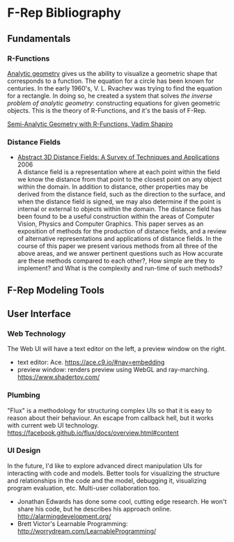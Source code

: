 # F-Rep Bibliography

## Fundamentals
### R-Functions
[Analytic geometry](https://en.wikipedia.org/wiki/Analytic_geometry)
gives us the ability to visualize a geometric shape that corresponds to a function.
The equation for a circle has been known for centuries.
In the early 1960's, V. L. Rvachev was trying to find the equation for a rectangle.
In doing so, he created a system that solves *the inverse problem of
analytic geometry*: constructing equations for given geometric objects.
This is the theory of R-Functions, and it's the basis of F-Rep.

[Semi-Analytic Geometry with R-Functions,
Vadim Shapiro](ftp://ftp.cs.wisc.edu/pub/users/prem/rfuns.pdf)

### Distance Fields
* [Abstract 3D Distance Fields: A Survey of Techniques and Applications](http://www.ann.jussieu.fr/~frey/papers/divers/Jones%20M.W.,%203d%20distance%20fields,%20a%20survey.pdf) 2006 <br>
  A distance field is a representation where at each point within the field we know the distance from that point to the closest point on any object within the domain. In addition to distance, other properties may be derived from the distance field, such as the direction to the surface, and when the distance field is signed, we may also determine if the point is internal or external to objects within the domain. The distance field has been found to be a useful construction within the areas of Computer Vision, Physics and Computer Graphics. This paper serves as an exposition of methods for the production of distance fields, and a review of alternative representations and applications of distance fields. In the course of this paper we present various methods from all three of the above areas, and we answer pertinent questions such as How accurate are these methods compared to each other?, How simple are they to implement? and What is the complexity and run-time of such methods?

## F-Rep Modeling Tools

## User Interface
### Web Technology
The Web UI will have a text editor on the left, a preview window on the right.
* text editor: Ace. https://ace.c9.io/#nav=embedding
* preview window: renders preview using WebGL and ray-marching. https://www.shadertoy.com/

### Plumbing
"Flux" is a methodology for structuring complex UIs so that it is easy to reason
about their behaviour. An escape from callback hell, but it works with current web UI
technology. https://facebook.github.io/flux/docs/overview.html#content

### UI Design
In the future, I'd like to explore advanced direct manipulation UIs for
interacting with code and models. Better tools for visualizing the structure and relationships
in the code and the model,
debugging it, visualizing program evaluation, etc. Multi-user collaboration too.
* Jonathan Edwards has done some cool, cutting edge research.
  He won't share his code, but he describes his approach online.
  http://alarmingdevelopment.org/
* Brett Victor's Learnable Programming: http://worrydream.com/LearnableProgramming/

